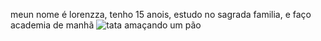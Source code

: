 meun nome é lorenzza, tenho 15 anois, estudo no sagrada familia, e faço academia de manhã
![tata amaçando um pão](https://media1.tenor.com/m/ZCxwVKNGulcAAAAd/carlos-sumar%C3%A9.gif)
